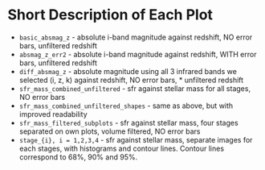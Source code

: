 # Short Description of Each Plot

* `basic_absmag_z` - absolute i-band magnitude against redshift, NO error bars, unfiltered redshift
* `absmag_z_err2` - absolute i-band magnitude against redshift, WITH error bars, unfiltered redshift
* `diff_absmag_z` - absolute magnitude using all 3 infrared bands we selected (i, z, k) against redshift, NO error bars, * unfiltered redshift
* `sfr_mass_combined_unfiltered` - sfr against stellar mass for all stages, NO error bars
* `sfr_mass_combined_unfiltered_shapes` - same as above, but with improved readability
* `sfr_mass_filtered_subplots` - sfr against stellar mass, four stages separated on own plots, volume filtered, NO error bars
* `stage_{i}, i = 1,2,3,4` - sfr against stellar mass, separate images for each stages, with histograms and contour lines. Contour lines correspond to 68%, 90% and 95%.
